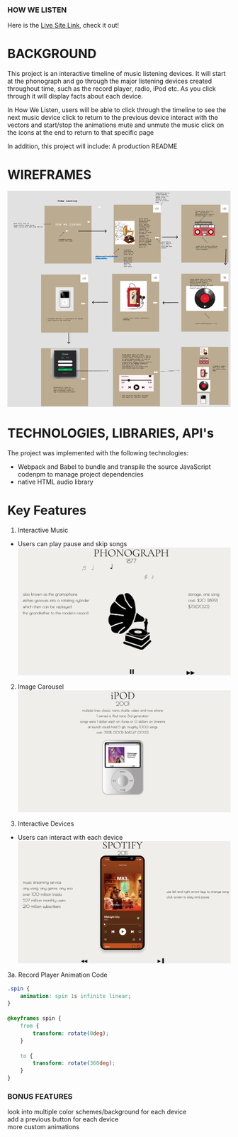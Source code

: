 ### HOW WE LISTEN

Here is the [Live Site Link](https://kennyvungo.github.io/JSProject/), check it out!

# BACKGROUND

This project is an interactive timeline of music listening devices. It will start at the phonograph and go through the major listening devices  created throughout time, such as the record player, radio, iPod etc. As you click through it will display facts about each device.

In How We Listen, users will be able to 
    click through the timeline to see the next music device
    click to return to the previous device
    interact with the vectors and start/stop the animations
    mute and unmute the music
    click on the icons at the end to return to that specific page

In addition, this project will include:
    A production README

# WIREFRAMES
![Wireframe](./readMeImage/wireframe.png)


# TECHNOLOGIES, LIBRARIES, API's
The project was implemented with the following technologies:
+ Webpack and Babel to bundle and transpile the source JavaScript codenpm to manage project dependencies
+ native HTML audio library




# Key Features

1. Interactive Music 
- Users can play pause and skip songs
![Pho](./readMeImage/pho.png)

2. Image Carousel
![Pho](./readMeImage/ipod.png)

3. Interactive Devices
- Users can interact with each device
![Pho](./readMeImage/spot.png)

3a. Record Player Animation Code

``` CSS
.spin {
    animation: spin 1s infinite linear;
}

@keyframes spin {
    from {
        transform: rotate(0deg);
    }

    to {
        transform: rotate(360deg);
    }
}
```

### BONUS FEATURES
look into multiple color schemes/background for each device    
add a previous button for each device  
more custom animations  
